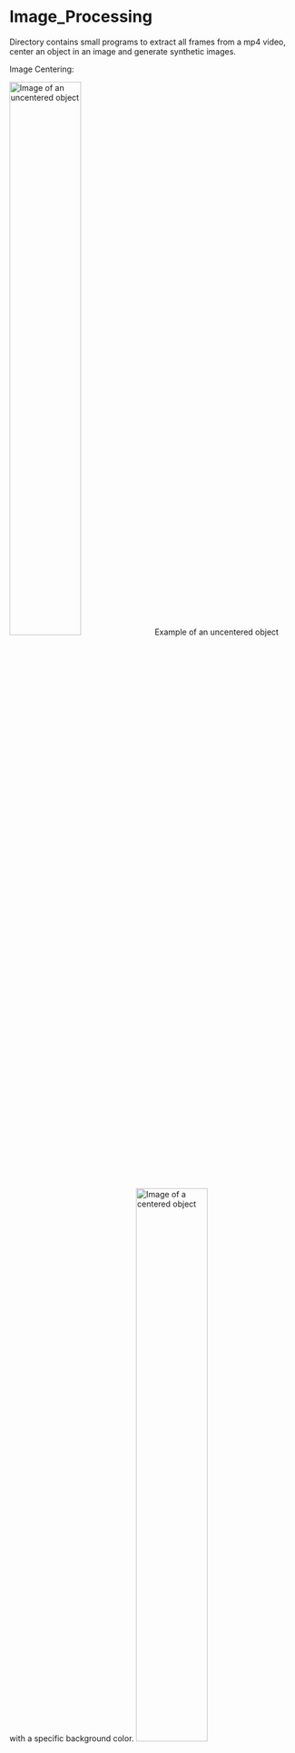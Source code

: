 # Image_Processing
Directory contains small programs to extract all frames from a mp4 video, center an object in an image and generate synthetic images.

Image Centering:

<img src="https://user-images.githubusercontent.com/11217416/118098147-d5b7dc80-b3d3-11eb-9c20-246ccef7699d.png" alt="Image of an uncentered object" width="50%" height="50%">
Example of an uncentered object with a specific background color.

<img src="https://user-images.githubusercontent.com/11217416/118096086-342f8b80-b3d1-11eb-8ac3-9b6a0a925ad9.png" alt="Image of a centered object" width="50%" height="50%">
After centering

An example of how a synthetic image is generated:

<img src="https://user-images.githubusercontent.com/11217416/118096086-342f8b80-b3d1-11eb-8ac3-9b6a0a925ad9.png" alt="Image of a background, in this case of our physical model" width="50%" height="50%">
Foreground image


<img src="https://user-images.githubusercontent.com/11217416/118096384-95575f00-b3d1-11eb-8efc-23d7492aed77.png" alt="Image of a foreground, in this case a cigarette butt" width="50%" height="50%">
Background image


<img src="https://user-images.githubusercontent.com/11217416/118096497-b6b84b00-b3d1-11eb-8a11-29a0e5ab4f51.png" alt="An image after joining the foreground and background together" width="50%" height="50%">
Joined image

